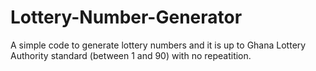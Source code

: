 # Lottery-Number-Generator
A simple code to generate lottery numbers and it is up to Ghana Lottery Authority standard (between 1 and 90) with no repeatition. 
